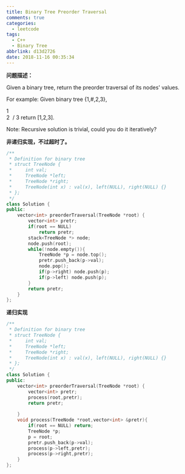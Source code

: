 ```yaml
---
title: Binary Tree Preorder Traversal
comments: true
categories:
  - leetcode
tags:
  - C++
  - Binary Tree
abbrlink: d13d2726
date: 2018-11-16 00:35:34
---
```


**问题描述：**

Given a binary tree, return the preorder traversal of its nodes' values.

For example:
Given binary tree {1,#,2,3},

   1
​    \
​     2
​    /
   3
return [1,2,3].

Note: Recursive solution is trivial, could you do it iteratively?

**非递归实现，不过超时了。**

```C++
/**
 * Definition for binary tree
 * struct TreeNode {
 *     int val;
 *     TreeNode *left;
 *     TreeNode *right;
 *     TreeNode(int x) : val(x), left(NULL), right(NULL) {}
 * };
 */
class Solution {
public:
    vector<int> preorderTraversal(TreeNode *root) {
        vector<int> pretr;
        if(root == NULL)
            return pretr;
        stack<TreeNode *> node;
        node.push(root);
        while(!node.empty()){
            TreeNode *p = node.top();
            pretr.push_back(p->val);
            node.pop();
            if(p->right) node.push(p);
            if(p->left) node.push(p);
        }
        return pretr;
    }
};
```

**递归实现**

```C++
/**
 * Definition for binary tree
 * struct TreeNode {
 *     int val;
 *     TreeNode *left;
 *     TreeNode *right;
 *     TreeNode(int x) : val(x), left(NULL), right(NULL) {}
 * };
 */
class Solution {
public:
    vector<int> preorderTraversal(TreeNode *root) {
        vector<int> pretr;
        process(root,pretr);
        return pretr;
        
    }
    void process(TreeNode *root,vector<int> &pretr){
        if(root == NULL) return;
        TreeNode *p;
        p = root;
        pretr.push_back(p->val);
        process(p->left,pretr);
        process(p->right,pretr);
    }
};
```

